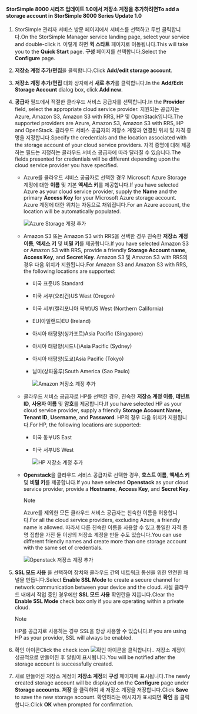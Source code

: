 <!--author=alkohli last changed: 9/17/15-->

#### <a name="to-add-a-storage-account-in-storsimple-8000-series-update-10"></a><span data-ttu-id="1152f-101">StorSimple 8000 시리즈 업데이트 1.0에서 저장소 계정을 추가하려면</span><span class="sxs-lookup"><span data-stu-id="1152f-101">To add a storage account in StorSimple 8000 Series Update 1.0</span></span>
1. <span data-ttu-id="1152f-102">StorSimple 관리자 서비스 방문 페이지에서 서비스를 선택하고 두번 클릭합니다.</span><span class="sxs-lookup"><span data-stu-id="1152f-102">On the StorSimple Manager service landing page, select your service and double-click it.</span></span> <span data-ttu-id="1152f-103">이렇게 하면 **퀵 스타트** 페이지로 이동됩니다.</span><span class="sxs-lookup"><span data-stu-id="1152f-103">This will take you to the **Quick Start** page.</span></span> <span data-ttu-id="1152f-104">**구성** 페이지를 선택합니다.</span><span class="sxs-lookup"><span data-stu-id="1152f-104">Select the **Configure** page.</span></span>
2. <span data-ttu-id="1152f-105">**저장소 계정 추가/편집**을 클릭합니다.</span><span class="sxs-lookup"><span data-stu-id="1152f-105">Click **Add/edit storage account**.</span></span>
3. <span data-ttu-id="1152f-106">**저장소 계정 추가/편집** 대화 상자에서 **새로 추가**를 클릭합니다.</span><span class="sxs-lookup"><span data-stu-id="1152f-106">In the **Add/Edit Storage Account** dialog box, click **Add new**.</span></span>
4. <span data-ttu-id="1152f-107">**공급자** 필드에서 적절한 클라우드 서비스 공급자를 선택합니다.</span><span class="sxs-lookup"><span data-stu-id="1152f-107">In the **Provider** field, select the appropriate cloud service provider.</span></span> <span data-ttu-id="1152f-108">지원되는 공급자는 Azure, Amazon S3, Amazon S3 with RRS, HP 및 OpenStack입니다.</span><span class="sxs-lookup"><span data-stu-id="1152f-108">The supported providers are Azure, Amazon S3, Amazon S3 with RRS, HP and OpenStack.</span></span> <span data-ttu-id="1152f-109">클라우드 서비스 공급자의 저장소 계정과 연결된 위치 및 자격 증명을 지정합니다.</span><span class="sxs-lookup"><span data-stu-id="1152f-109">Specify the credentials and the location associated with the storage account of your cloud service providers.</span></span> <span data-ttu-id="1152f-110">자격 증명에 대해 제공하는 필드는 지정하는 클라우드 서비스 공급자에 따라 달라질 수 있습니다.</span><span class="sxs-lookup"><span data-stu-id="1152f-110">The fields presented for credentials will be different depending upon the cloud service provider you have specified.</span></span> 
   
   * <span data-ttu-id="1152f-111">Azure를 클라우드 서비스 공급자로 선택한 경우 Microsoft Azure Storage 계정에 대한 **이름** 및 기본 **액세스 키**를 제공합니다.</span><span class="sxs-lookup"><span data-stu-id="1152f-111">If you have selected Azure as your cloud service provider, supply the **Name** and the primary **Access Key** for your Microsoft Azure storage account.</span></span> <span data-ttu-id="1152f-112">Azure 계정에 대한 위치는 자동으로 채워집니다.</span><span class="sxs-lookup"><span data-stu-id="1152f-112">For an Azure account, the location will be automatically populated.</span></span>
     
        ![Azure Storage 계정 추가](./media/storsimple-configure-new-storage-account-u1/AddAzureStorageaccount-include.png)
   * <span data-ttu-id="1152f-114">Amazon S3 또는 Amazon S3 with RRS을 선택한 경우 친숙한 **저장소 계정 이름**, **액세스 키** 및 **비밀 키**를 제공합니다.</span><span class="sxs-lookup"><span data-stu-id="1152f-114">If you have selected Amazon S3 or Amazon S3 with RRS, provide a friendly **Storage Account name**, **Access Key**, and **Secret Key**.</span></span> <span data-ttu-id="1152f-115">Amazon S3 및 Amazon S3 with RRS의 경우 다음 위치가 지원됩니다.</span><span class="sxs-lookup"><span data-stu-id="1152f-115">For Amazon S3 and Amazon S3 with RRS, the following locations are supported:</span></span>
     
     * <span data-ttu-id="1152f-116">미국 표준</span><span class="sxs-lookup"><span data-stu-id="1152f-116">US Standard</span></span>
     * <span data-ttu-id="1152f-117">미국 서부(오리건)</span><span class="sxs-lookup"><span data-stu-id="1152f-117">US West (Oregon)</span></span>
     * <span data-ttu-id="1152f-118">미국 서부(캘리포니아 북부)</span><span class="sxs-lookup"><span data-stu-id="1152f-118">US West (Northern California)</span></span>
     * <span data-ttu-id="1152f-119">EU(아일랜드)</span><span class="sxs-lookup"><span data-stu-id="1152f-119">EU (Ireland)</span></span>
     * <span data-ttu-id="1152f-120">아시아 태평양(싱가포르)</span><span class="sxs-lookup"><span data-stu-id="1152f-120">Asia Pacific (Singapore)</span></span>
     * <span data-ttu-id="1152f-121">아시아 태평양(시드니)</span><span class="sxs-lookup"><span data-stu-id="1152f-121">Asia Pacific (Sydney)</span></span>
     * <span data-ttu-id="1152f-122">아시아 태평양(도쿄)</span><span class="sxs-lookup"><span data-stu-id="1152f-122">Asia Pacific (Tokyo)</span></span>
     * <span data-ttu-id="1152f-123">남미(상파울루)</span><span class="sxs-lookup"><span data-stu-id="1152f-123">South America (Sao Paulo)</span></span>
       
       ![Amazon 저장소 계정 추가](./media/storsimple-configure-new-storage-account-u1/AddAmazonStorageaccount-include.png)
   * <span data-ttu-id="1152f-125">클라우드 서비스 공급자로 HP를 선택한 경우, 친숙한 **저장소 계정 이름**, **테넌트 ID**, **사용자 이름** 및 **암호**를 제공합니다.</span><span class="sxs-lookup"><span data-stu-id="1152f-125">If you have selected HP as your cloud service provider, supply a friendly **Storage Account Name**, **Tenant ID**, **Username**, and **Password**.</span></span> <span data-ttu-id="1152f-126">HP의 경우 다음 위치가 지원됩니다.</span><span class="sxs-lookup"><span data-stu-id="1152f-126">For HP, the following locations are supported:</span></span>
     
     * <span data-ttu-id="1152f-127">미국 동부</span><span class="sxs-lookup"><span data-stu-id="1152f-127">US East</span></span>
     * <span data-ttu-id="1152f-128">미국 서부</span><span class="sxs-lookup"><span data-stu-id="1152f-128">US West</span></span>
       
       ![HP 저장소 계정 추가](./media/storsimple-configure-new-storage-account-u1/AddHPStorageaccount-include.png)
   * <span data-ttu-id="1152f-130">**Openstack**을 클라우드 서비스 공급자로 선택한 경우, **호스트 이름**, **액세스 키** 및 **비밀 키**를 제공합니다.</span><span class="sxs-lookup"><span data-stu-id="1152f-130">If you have selected **Openstack** as your cloud service provider, provide a **Hostname**, **Access Key**, and **Secret Key**.</span></span>
     
     > [!NOTE]
     > <span data-ttu-id="1152f-131">Azure를 제외한 모든 클라우드 서비스 공급자는 친숙한 이름을 허용합니다.</span><span class="sxs-lookup"><span data-stu-id="1152f-131">For all the cloud service providers, excluding Azure, a friendly name is allowed.</span></span> <span data-ttu-id="1152f-132">따라서 다른 친숙한 이름을 사용할 수 있고 동일한 자격 증명 집합을 가진 둘 이상의 저장소 계정을 만들 수도 있습니다.</span><span class="sxs-lookup"><span data-stu-id="1152f-132">You can use different friendly names and create more than one storage account with the same set of credentials.</span></span>
     > 
     > 
     
        ![Openstack 저장소 계정 추가](./media/storsimple-configure-new-storage-account-u1/AddOpenstackStorageaccount-include.png)
5. <span data-ttu-id="1152f-134">**SSL 모드 사용** 을 선택하여 장치와 클라우드 간의 네트워크 통신을 위한 안전한 채널을 만듭니다.</span><span class="sxs-lookup"><span data-stu-id="1152f-134">Select **Enable SSL Mode** to create a secure channel for network communication between your device and the cloud.</span></span> <span data-ttu-id="1152f-135">사설 클라우드 내에서 작업 중인 경우에만 **SSL 모드 사용** 확인란을 지웁니다.</span><span class="sxs-lookup"><span data-stu-id="1152f-135">Clear the **Enable SSL Mode** check box only if you are operating within a private cloud.</span></span>
   
   > [!NOTE]
   > <span data-ttu-id="1152f-136">HP를 공급자로 사용하는 경우 SSL을 항상 사용할 수 있습니다.</span><span class="sxs-lookup"><span data-stu-id="1152f-136">If you are using HP as your provider, SSL will always be enabled.</span></span>
   > 
   > 
6. <span data-ttu-id="1152f-137">확인 아이콘</span><span class="sxs-lookup"><span data-stu-id="1152f-137">Click the check icon</span></span> ![확인 아이콘](./media/storsimple-configure-new-storage-account/HCS_CheckIcon-include.png)<span data-ttu-id="1152f-139">을 클릭합니다.</span><span class="sxs-lookup"><span data-stu-id="1152f-139">.</span></span> <span data-ttu-id="1152f-140">저장소 계정이 성공적으로 만들어진 후 알림이 표시됩니다.</span><span class="sxs-lookup"><span data-stu-id="1152f-140">You will be notified after the storage account is successfully created.</span></span>
7. <span data-ttu-id="1152f-141">새로 만들어진 저장소 계정이 **저장소 계정**의 **구성** 페이지에 표시됩니다.</span><span class="sxs-lookup"><span data-stu-id="1152f-141">The newly created storage account will be displayed on the **Configure** page under **Storage accounts**.</span></span> <span data-ttu-id="1152f-142">**저장** 을 클릭하여 새 저장소 계정을 저장합니다.</span><span class="sxs-lookup"><span data-stu-id="1152f-142">Click **Save** to save the new storage account.</span></span> <span data-ttu-id="1152f-143">확인하라는 메시지가 표시되면 **확인** 을 클릭합니다.</span><span class="sxs-lookup"><span data-stu-id="1152f-143">Click **OK** when prompted for confirmation.</span></span>

